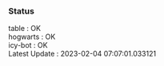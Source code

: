 ### Status


table : OK  
hogwarts : OK  
icy-bot : OK  
Latest Update : 2023-02-04 07:07:01.033121

